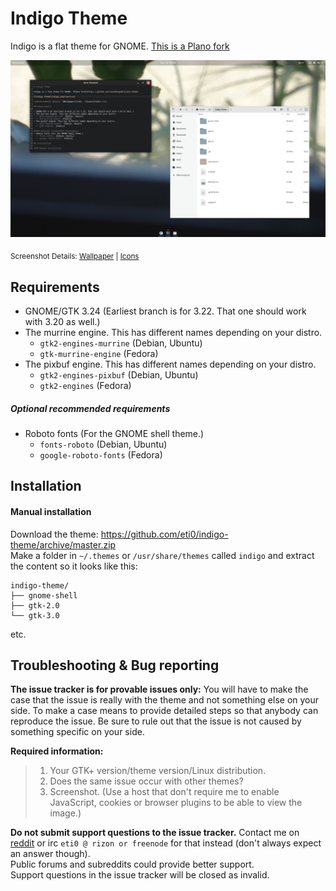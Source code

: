 # Indigo Theme

Indigo is a flat theme for GNOME. [This is a Plano fork](https://github.com/lassekongo83/plano-theme)

![Indigo theme](Indigo.png?raw=true)

<sub>Screenshot Details: [Wallpaper](https://i.imgur.com/rExzDrS.jpg) | [Icons](https://github.com/snwh/paper-icon-theme)</sub>

## Requirements

* GNOME/GTK 3.24 (Earliest branch is for 3.22. That one should work with 3.20 as well.)
* The murrine engine. This has different names depending on your distro.
  * `gtk2-engines-murrine` (Debian, Ubuntu)
  * `gtk-murrine-engine` (Fedora)
* The pixbuf engine. This has different names depending on your distro.
  * `gtk2-engines-pixbuf` (Debian, Ubuntu)
  * `gtk2-engines` (Fedora)

##### Optional recommended requirements
* Roboto fonts (For the GNOME shell theme.)
  * `fonts-roboto` (Debian, Ubuntu)
  * `google-roboto-fonts` (Fedora)

## Installation

#### Manual installation

Download the theme: https://github.com/eti0/indigo-theme/archive/master.zip  
Make a folder in `~/.themes` or `/usr/share/themes` called `indigo` and extract the content so it looks like this:

```
indigo-theme/
├── gnome-shell
├── gtk-2.0
└── gtk-3.0
```

etc.


## Troubleshooting & Bug reporting

**The issue tracker is for provable issues only:** You will have to make the case that the issue is really with the theme and not something else on your side. To make a case means to provide detailed steps so that anybody can reproduce the issue. Be sure to rule out that the issue is not caused by something specific on your side.

**Required information:**
> 1. Your GTK+ version/theme version/Linux distribution.
> 1. Does the same issue occur with other themes?
> 1. Screenshot. (Use a host that don't require me to enable JavaScript, cookies or browser plugins to be able to view the image.)

**Do not submit support questions to the issue tracker.** Contact me on [reddit](https://www.reddit.com/user/eti_f/) or irc `eti0 @ rizon or freenode` for that instead (don't always expect an answer though).  
Public forums and subreddits could provide better support.  
Support questions in the issue tracker will be closed as invalid.
